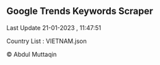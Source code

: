 

## Google Trends Keywords Scraper 
 
Last Update 21-01-2023 , 11:47:51

Country List :
VIETNAM.json



© Abdul Muttaqin 

